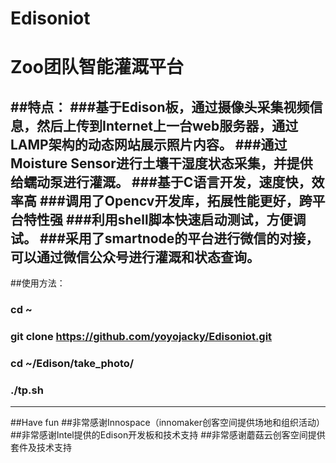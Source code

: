 # Edisoniot
# Zoo团队智能灌溉平台
##特点：
###基于Edison板，通过摄像头采集视频信息，然后上传到Internet上一台web服务器，通过LAMP架构的动态网站展示照片内容。
###通过Moisture Sensor进行土壤干湿度状态采集，并提供给蠕动泵进行灌溉。
###基于C语言开发，速度快，效率高
###调用了Opencv开发库，拓展性能更好，跨平台特性强
###利用shell脚本快速启动测试，方便调试。
###采用了smartnode的平台进行微信的对接，可以通过微信公众号进行灌溉和状态查询。
----
##使用方法：
### cd ~
### git clone https://github.com/yoyojacky/Edisoniot.git
### cd ~/Edison/take_photo/
### ./tp.sh
----
##Have fun
##非常感谢Innospace（innomaker创客空间提供场地和组织活动）
##非常感谢Intel提供的Edison开发板和技术支持
##非常感谢蘑菇云创客空间提供套件及技术支持

